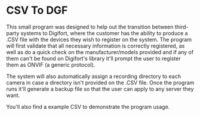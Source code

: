 # CSV To DGF

This small program was designed to help out the transition between third-party systems to Digifort, where the customer has the ability to produce a .CSV file
with the devices they wish to register on the system. The program will first validate that all necessary information is correctly registered, as well as do a
quick check on the manufacturer/models provided and if any of them can't be found on Digifort's library it'll prompt the user to register them as ONVIF (a 
generic protocol).

The system will also automatically assign a recording directory to each camera in case a directory isn't provided on the .CSV file. Once the program runs it'll
generate a backup file so that the user can apply to any server they want.

You'll also find a example CSV to demonstrate the program usage.
